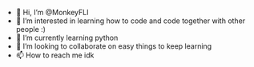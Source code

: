- 👋 Hi, I’m @MonkeyFLI
- 👀 I’m interested in learning how to code and code together with other people :)
- 🌱 I’m currently learning python
- 💞️ I’m looking to collaborate on easy things to keep learning
- 📫 How to reach me idk

<!---
MonkeyFLI/MonkeyFLI is a ✨ special ✨ repository because its `README.md` (this file) appears on your GitHub profile.
You can click the Preview link to take a look at your changes.
--->
